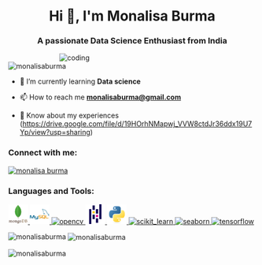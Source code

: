 <h1 align="center">Hi 👋, I'm Monalisa Burma</h1>
<h3 align="center">A passionate Data Science Enthusiast from India</h3>

<img align="right" alt="coding" width="400" src="https://cdn.dribbble.com/users/1857592/screenshots/3848396/character-typing.gif">

<p align="left"> <img src="https://komarev.com/ghpvc/?username=monalisaburma&label=Profile%20views&color=0e75b6&style=flat" alt="monalisaburma" /> </p>

- 🌱 I’m currently learning **Data science**

- 📫 How to reach me **monalisaburma@gmail.com**

- 📄 Know about my experiences (https://drive.google.com/file/d/19HOrhNMapwj_VVW8ctdJr36ddx19U7Yp/view?usp=sharing)

<h3 align="left">Connect with me:</h3>
<p align="left">
<a href="http://www.linkedin.com/in/monalisa-burma7" target="blank"><img align="center" src="https://raw.githubusercontent.com/rahuldkjain/github-profile-readme-generator/master/src/images/icons/Social/linked-in-alt.svg" alt="monalisa burma" height="30" width="40" /></a>
</p>

<h3 align="left">Languages and Tools:</h3>
<p align="left"> <a href="https://www.mongodb.com/" target="_blank" rel="noreferrer"> <img src="https://raw.githubusercontent.com/devicons/devicon/master/icons/mongodb/mongodb-original-wordmark.svg" alt="mongodb" width="40" height="40"/> </a> <a href="https://www.mysql.com/" target="_blank" rel="noreferrer"> <img src="https://raw.githubusercontent.com/devicons/devicon/master/icons/mysql/mysql-original-wordmark.svg" alt="mysql" width="40" height="40"/> </a> <a href="https://opencv.org/" target="_blank" rel="noreferrer"> <img src="https://www.vectorlogo.zone/logos/opencv/opencv-icon.svg" alt="opencv" width="40" height="40"/> </a> <a href="https://pandas.pydata.org/" target="_blank" rel="noreferrer"> <img src="https://raw.githubusercontent.com/devicons/devicon/2ae2a900d2f041da66e950e4d48052658d850630/icons/pandas/pandas-original.svg" alt="pandas" width="40" height="40"/> </a> <a href="https://www.python.org" target="_blank" rel="noreferrer"> <img src="https://raw.githubusercontent.com/devicons/devicon/master/icons/python/python-original.svg" alt="python" width="40" height="40"/> </a> <a href="https://scikit-learn.org/" target="_blank" rel="noreferrer"> <img src="https://upload.wikimedia.org/wikipedia/commons/0/05/Scikit_learn_logo_small.svg" alt="scikit_learn" width="40" height="40"/> </a> <a href="https://seaborn.pydata.org/" target="_blank" rel="noreferrer"> <img src="https://seaborn.pydata.org/_images/logo-mark-lightbg.svg" alt="seaborn" width="40" height="40"/> </a> <a href="https://www.tensorflow.org" target="_blank" rel="noreferrer"> <img src="https://www.vectorlogo.zone/logos/tensorflow/tensorflow-icon.svg" alt="tensorflow" width="40" height="40"/> </a> </p>

<p><img align="left" src="https://github-readme-stats.vercel.app/api/top-langs?username=monalisaburma&show_icons=true&locale=en&layout=compact" alt="monalisaburma" /></p>

<p>&nbsp;<img align="center" src="https://github-readme-stats.vercel.app/api?username=monalisaburma&show_icons=true&locale=en" alt="monalisaburma" /></p>

<p><img align="center" src="https://github-readme-streak-stats.herokuapp.com/?user=monalisaburma&" alt="monalisaburma" /></p>
